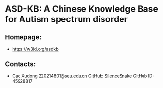ASD-KB: A Chinese Knowledge Base for Autism spectrum disorder
=======

## Homepage:
* https://w3id.org/asdkb

## Contacts:
* Cao Xudong <220214801@seu.edu.cn>
GitHub: [SilenceSnake](https://github.com/SilenceSnake)
GitHub ID: 45928817
